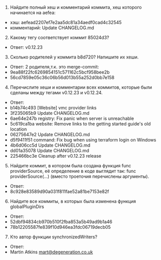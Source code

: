 1. Найдите полный хеш и комментарий коммита, хеш которого начинается на aefea:
- хэш: aefead2207ef7e2aa5dc81a34aedf0cad4c32545
- комментарий: Update CHANGELOG.md

2. Какому тегу соответствует коммит 85024d3?
- Ответ: v0.12.23

3. Сколько родителей у коммита b8d720? Напишите их хеши.
- Ответ: 2 родителя,т.к. это merge-commit:
- 9ea88f22fc6269854151c571162c5bcf958bee2b
- 56cd7859e05c36c06b56d013b55a252d0bb7e158

4. Перечислите хеши и комментарии всех коммитов, которые были сделаны между тегами v0.12.23 и v0.12.24.
- Ответ:
- b14b74c493 [Website] vmc provider links
- 3f235065b9 Update CHANGELOG.md
- 6ae64e247b registry: Fix panic when server is unreachable
- 5c619ca1ba website: Remove links to the getting started guide's old location
- 06275647e2 Update CHANGELOG.md
- d5f9411f51 command: Fix bug when using terraform login on Windows
- 4b6d06cc5d Update CHANGELOG.md
- dd01a35078 Update CHANGELOG.md
- 225466bc3e Cleanup after v0.12.23 release

5. Найдите коммит, в котором была создана функция func providerSource, её определение в коде выглядит так: func providerSource(...) (вместо троеточия перечислены аргументы).
- Ответ:
- 8c928e83589d90a031f811fae52a81be7153e82f

6. Найдите все коммиты, в которых была изменена функция globalPluginDirs
- Ответ:
- 52dbf94834cb970b510f2fba853a5b49ad9b1a46
- 78b12205587fe839f10d946ea3fdc06719decb05

7. Кто автор функции synchronizedWriters?
- Ответ: 
- Martin Atkins <mart@degeneration.co.uk>
